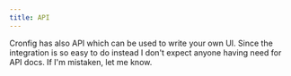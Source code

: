 ```yaml
---
title: API
---
```


Cronfig has also API which can be used to write your own UI. Since the integration is so easy to do instead I don't expect anyone having need for API docs. If I'm mistaken, let me know.